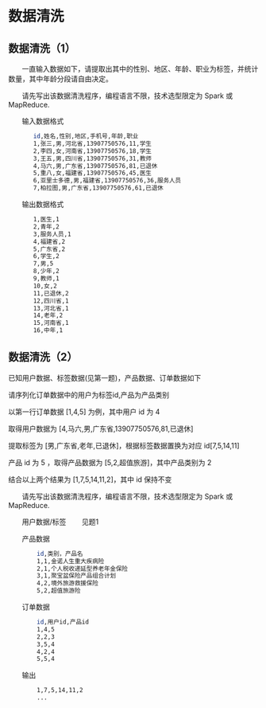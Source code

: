 # 数据清洗

## 数据清洗（1）

 &nbsp; &nbsp; &nbsp; &nbsp;一直输入数据如下，请提取出其中的性别、地区、年龄、职业为标签，并统计数量，其中年龄分段请自由决定。
 
 &nbsp; &nbsp; &nbsp; &nbsp;请先写出该数据清洗程序，编程语言不限，技术选型限定为 Spark 或 MapReduce.

  &nbsp; &nbsp; &nbsp; &nbsp;输入数据格式

 ``` bash
        id,姓名,性别,地区,手机号,年龄,职业
        1,张三,男,河北省,13907750576,11,学生
        2,李四,女,河南省,13907750576,18,学生
        3,王五,男,四川省,13907750576,31,教师
        4,马六,男,广东省,13907750576,81,已退休
        5,重八,女,福建省,13907750576,45,医生
        6,亚里士多德,男,福建省,13907750576,36,服务人员
        7,柏拉图,男,广东省,13907750576,61,已退休
 ```

 &nbsp; &nbsp; &nbsp; &nbsp;输出数据格式
 
 ``` bash
        1,医生,1
        2,青年,2
        3,服务人员,1
        4,福建省,2
        5,广东省,2
        6,学生,2
        7,男,5
        8,少年,2
        9,教师,1
        10,女,2
        11,已退休,2
        12,四川省,1
        13,河北省,1
        14,老年,2
        15,河南省,1
        16,中年,1
 ```

 ## 数据清洗（2）

 已知用户数据、标签数据(见第一题)，产品数据、订单数据如下

 请序列化订单数据中的用户为标签id,产品为产品类别

 以第一行订单数据 [1,4,5] 为例，其中用户 id 为 4 
 
 取得用户数据为 [4,马六,男,广东省,13907750576,81,已退休]

 提取标签为 [男,广东省,老年,已退休]，根据标签数据置换为对应 id[7,5,14,11]

 产品 id 为 5 ，取得产品数据为 [5,2,超值旅游]，其中产品类别为 2

 结合以上两个结果为 [1,7,5,14,11,2]，其中 id 保持不变

  &nbsp; &nbsp; &nbsp; &nbsp;请先写出该数据清洗程序，编程语言不限，技术选型限定为 Spark 或 MapReduce.

 &nbsp; &nbsp; &nbsp; &nbsp;用户数据/标签 &nbsp; &nbsp; &nbsp; &nbsp;见题1

 &nbsp; &nbsp; &nbsp; &nbsp;产品数据
``` bash
        id,类别，产品名
        1,1,金诺人生重大疾病险
        2,1,个人税收递延型养老年金保险
        3,1,聚宝盆保险产品组合计划
        4,2,境外旅游救援保险
        5,2,超值旅游险
 ```

  &nbsp; &nbsp; &nbsp; &nbsp;订单数据
``` bash
        id,用户id,产品id
        1,4,5
        2,2,3
        3,5,4
        4,2,4
        5,5,4
 ```

  &nbsp; &nbsp; &nbsp; &nbsp;输出
``` bash
        1,7,5,14,11,2
        ...
 ```